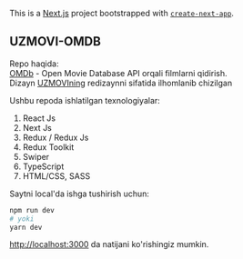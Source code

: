 This is a [Next.js](https://nextjs.org/) project bootstrapped with [`create-next-app`](https://github.com/vercel/next.js/tree/canary/packages/create-next-app).

## UZMOVI-OMDB

Repo haqida: \
[OMDb](https://www.omdbapi.com/) - Open Movie Database API orqali filmlarni qidirish.\
Dizayn [UZMOVIning](http://uzmovi.com/) redizaynni sifatida ilhomlanib chizilgan

Ushbu repoda ishlatilgan texnologiyalar:
1. React Js
2. Next Js
3. Redux / Redux Js
4. Redux Toolkit
5. Swiper
6. TypeScript
7. HTML/CSS, SASS


Saytni local'da ishga tushirish uchun:

```bash
npm run dev
# yoki
yarn dev
```

[http://localhost:3000](http://localhost:3000) da natijani ko'rishingiz mumkin.

